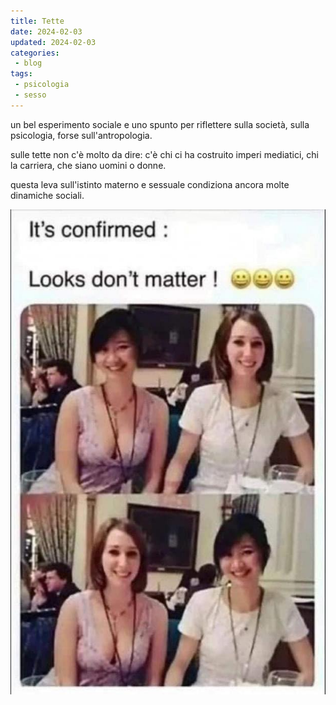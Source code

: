 ```yaml
---
title: Tette
date: 2024-02-03
updated: 2024-02-03
categories: 
 - blog
tags: 
 - psicologia
 - sesso
---
```


un bel esperimento sociale e uno spunto per riflettere sulla società, sulla psicologia, forse sull'antropologia.  
  
sulle tette non c'è molto da dire: c'è chi ci ha costruito imperi mediatici, chi la carriera, che siano uomini o donne.  
  
questa leva sull'istinto materno e sessuale condiziona ancora molte dinamiche sociali.

![](../../../assets/img/post/2024/tette.jpg)
